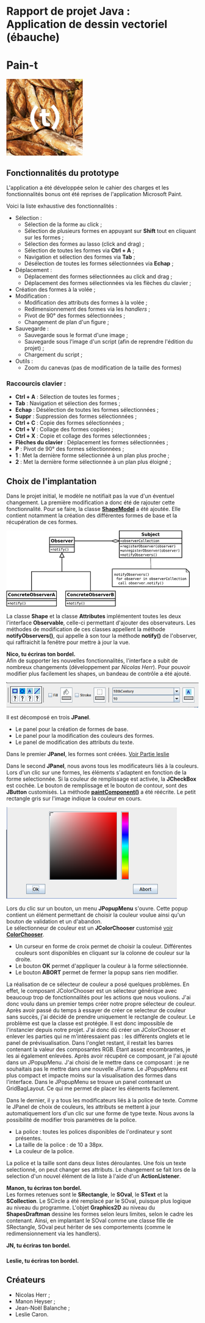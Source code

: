 # Rapport de projet Java : <br/>Application de dessin vectoriel (ébauche)

# Pain-t
<!-- ![pain-t](./resources/pain-t.jpg | width=100) -->
<img width="200" alt="pain-t" src="resources/pain-t.jpg">


## Fonctionnalités du prototype
L'application a été développée selon le cahier des charges et les fonctionnalités bonus ont été reprises de l'application Microsoft Paint.

Voici la liste exhaustive des fonctionnalités :
* Sélection :
   * Sélection de la forme au click ;
   * Sélection de plusieurs formes en appuyant sur **Shift** tout en cliquant sur les formes ;
   * Sélection des formes au lasso (click and drag) ;
   * Sélection de toutes les formes via **Ctrl + A** ;
   * Navigation et sélection des formes via **Tab** ;
   * Désélection de toutes les formes sélectionnées via **Echap** ;
* Déplacement :
   *  Déplacement des formes sélectionnées au click and drag ;
   *  Déplacement des formes sélectionnées via les flèches du clavier ;
* Création des formes à la volée ;
* Modification :
   * Modification des attributs des formes à la volée ;
   * Redimensionnement des formes via les *handlers* ;
   * Pivot de 90° des formes sélectionnées ;
   * Changement de plan d'un figure ;
* Sauvegarde :
   * Sauvegarde sous le format d'une image ;
   * Sauvegarde sous l'image d'un script (afin de reprendre l'édition du projet) ;
   * Chargement du script ;
* Outils :
   * Zoom du canevas (pas de modification de la taille des formes)


### Raccourcis clavier :
   * **Ctrl + A** : Sélection de toutes les formes ;
   * **Tab** : Navigation et sélection des formes ;
   * **Echap** : Désélection de toutes les formes sélectionnées ;
   * **Suppr** : Suppression des formes sélectionnées ;
   * **Ctrl + C** : Copie des formes sélectionnées ;
   * **Ctrl + V** : Collage des formes copiées ;
   * **Ctrl + X** : Copie et collage des formes sélectionnées ;
   * **Flèches du clavier** : Déplacement les formes sélectionnées ;
   * **P** : Pivot de 90° des formes sélectionnées ;
   * **1** : Met la dernière forme sélectionnée à un plan plus proche ;
   * **2** : Met la dernière forme sélectionnée à un plan plus éloigné ;


## Choix de l'implantation

Dans le projet initial, le modèle ne notifiait pas la vue d'un éventuel changement. La première modification a donc été de rajouter cette fonctionnalité. Pour se faire, la classe [**ShapeModel**](./src/graphics/shapes/ShapeModel.java) a été ajoutée. Elle contient notamment la création des différentes formes de base et la récupération de ces formes.

![](./resources/Observer.png)

La classe **Shape** et la classe **Attributes** implémentent toutes les deux l'interface **Observable**, celle-ci permettant d'ajouter des observateurs.
Les méthodes de modification de ces classes appellent la méthode **notifyObservers()**, qui appelle à son tour la méthode **notify()** de l'observer, qui raffraichit la fenêtre pour mettre à jour la vue.

**Nico, tu écriras ton bordel.<br/>**
Afin de supporter les nouvelles fonctionnalités, l'interface a subit de nombreux changements (développement par *Nicolas Herr*).
Pour pouvoir modifier plus facilement les shapes, un bandeau de contrôle a été ajouté.

![](./resources/bandeau.png)

Il est décomposé en trois **JPanel**.
* Le panel pour la création de formes de base.
* Le panel pour la modification des couleurs des formes.
* Le panel de modification des attributs du texte.

Dans le premier **JPanel**, les formes sont créées. [Voir Partie leslie](#leslie)

Dans le second **JPanel**, nous avons tous les modificateurs liés à la couleurs. Lors d'un clic sur une formes, les éléments s'adaptent en fonction de la forme selectionnée. Si la couleur de remplissage est activée, la **JCheckBox** est cochée.
Le bouton de remplissage et le bouton de contour, sont des **JButton** customisés.
La méthode [**paintComponent()**](./src/shapes/ui/component/ButtonColor.java#L58) a été réécrite. Le petit rectangle gris sur l'image indique la couleur en cours.

![](./resources/popup.png)

Lors du clic sur un bouton, un menu **JPopupMenu** s'ouvre. Cette popup contient un élément permettant de choisir la couleur voulue ainsi qu'un bouton de validation et un d'abandon.  
Le sélectionneur de couleur est un **JColorChooser** customisé [voir **ColorChooser**](./src/graphics/shapes/ui/component/ColorChooser.java).

* Un curseur en forme de croix permet de choisir la couleur. Différentes couleurs sont disponibles en cliquant sur la colonne de couleur sur la droite.  
* Le bouton **OK** permet d'appliquer la couleur à la forme sélectionnée.
* Le bouton **ABORT** permet de fermer la popup sans rien modifier.


La réalisation de ce sélecteur de couleur a posé quelques problèmes. En effet, le composant JColorChooser est un sélecteur générique avec beaucoup trop de fonctionnalités pour les actions que nous voulions. J'ai donc voulu dans un premier temps créer notre propre sélecteur de couleur. Après avoir passé du temps à essayer de créer ce selecteur de couleur sans succès, j'ai décidé de prendre uniquement le rectangle de couleur. Le problème est que la classe est protégée. Il est donc impossible de l'instancier depuis notre projet. J'ai donc dû créer un JColorChooser et enlever les parties qui ne m'intéressaient pas : les différents onglets et le panel de prévisualisation.
Dans l'onglet restant, il restait les barres contenant la valeur des composantes RGB. Étant assez encombrantes, je les ai également enlevées. Après avoir récupéré ce composant, je l'ai ajouté dans un JPopupMenu. J'ai choisi de le mettre dans ce composant : je ne souhaitais pas le mettre dans une nouvelle JFrame. Le JPopupMenu est plus compact et impacte moins sur la visualisation des formes dans l'interface. Dans le JPopupMenu se trouve un panel contenant un GridBagLayout. Ce qui me permet de placer les éléments facilement.

Dans le dernier, il y a tous les modificateurs liés à la police de texte. Comme le JPanel de choix de couleurs, les attributs se mettent à jour automatiquement lors d'un clic sur une forme de type texte. Nous avons la possibilité de modifier trois paramètres de la police.

* La police : toutes les polices disponibles de l'ordinateur y sont présentes.
* La taille de la police : de 10 a 38px.
* La couleur de la police.

La police et la taille sont dans deux listes déroulantes. Une fois un texte selectionné, on peut changer ses attributs. Le changement se fait lors de la selection d'un nouvel élément de la liste à l'aide d'un **ActionListener**.

**Manon, tu écriras ton bordel.<br/>**
Les formes retenues sont le **SRectangle**, le **SOval**, le **SText** et la **SCollection**. Le SCircle a été remplacé par le SOval, puisque plus logique au niveau du programme. L'objet **Graphics2D** au niveau du **ShapesDraftman** dessine les formes selon leurs limites, selon le cadre les contenant. Ainsi, en implantant le SOval comme une classe fille de SRectangle, SOval peut hériter de ses comportements (comme le redimensionnement via les handlers).

**JN, tu écriras ton bordel.<br/>**

### <a name="leslie"></a>

**Leslie, tu écriras ton bordel.<br/>**

## Créateurs
* Nicolas Herr ;
* Manon Heyser ;
* Jean-Noël Balanche ;
* Leslie Caron.
